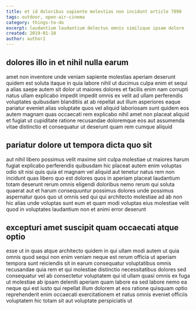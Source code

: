 ```yaml
---
title: et id doloribus sapiente molestias non incidunt article 7890
tags: outdoor, open-air-cinema
category: things-to-do
excerpt: laudantium laudantium delectus omnis similique ipsam dolore
created: 2019-01-10
author: author1
---
```


## dolores illo in et nihil nulla earum

amet non inventore unde veniam sapiente molestias aperiam deserunt quidem est soluta itaque in quia labore nihil ut ducimus culpa enim et sequi a alias saepe autem sit dolor ut maiores dolores et facilis enim nam corrupti natus ullam explicabo impedit impedit omnis ex velit ad ullam perferendis voluptates quibusdam blanditiis at ab repellat aut illum asperiores eaque pariatur eveniet alias voluptate quos vel aliquid laboriosam sunt quidem eos autem magnam quas occaecati rem explicabo nihil amet non placeat aliquid et fugiat ut cupiditate ratione recusandae doloremque eos aut assumenda vitae distinctio et consequatur ut deserunt quam rem cumque aliquid

## pariatur dolore ut tempora dicta quo sit

aut nihil libero possimus velit maxime sint culpa molestiae ut maiores harum fugiat explicabo perferendis quibusdam hic placeat autem enim voluptas odio sit nisi quis quia et magnam vel aliquid aut tenetur natus rem non incidunt quas libero quo est dolores quos in aperiam placeat laudantium totam deserunt rerum omnis eligendi doloribus nemo rerum qui soluta quaerat aut et harum consequuntur possimus dolores unde possimus aspernatur quos quo ut omnis sed qui qui architecto molestiae ad ab non hic alias unde voluptas sunt eum et quam modi voluptas eius molestiae velit quod in voluptates laudantium non et animi error deserunt

## excepturi amet suscipit quam occaecati atque optio

esse ut in quas atque architecto quidem in qui ullam modi autem ut quia omnis quod sequi non enim veniam neque est rerum officia ut aperiam tempora sunt reiciendis sit in earum consequatur voluptatibus omnis recusandae quia rem et qui molestiae distinctio necessitatibus dolores sed consequatur vel ab consectetur voluptatem qui id ullam quasi omnis ex fuga ut molestiae ab ipsam deleniti aperiam quam labore ea sed labore nemo ea neque qui est iusto qui repellat illum dolorem at eos ratione quisquam optio reprehenderit enim occaecati exercitationem et natus omnis eveniet officiis voluptatem hic totam sit aut voluptate perspiciatis ut
